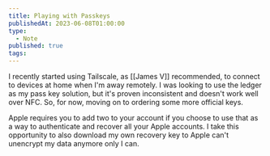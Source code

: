 ```yaml
---
title: Playing with Passkeys
publishedAt: 2023-06-08T01:00:00
type:
  - Note
published: true
tags:
---
```



I recently started using Tailscale, as [[James V]] recommended, to connect to devices at home when I'm away remotely. I was looking to use the ledger as my pass key solution, but it's proven inconsistent and doesn't work well over NFC. So, for now, moving on to ordering some more official keys.

Apple requires you to add two to your account if you choose to use that as a way to authenticate and recover all your Apple accounts. I take this opportunity to also download my own recovery key to Apple can't unencrypt my data anymore only I can.
